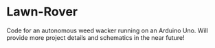 # Lawn-Rover

Code for an autonomous weed wacker running on an Arduino Uno. Will provide more project details and schematics in the near future!
